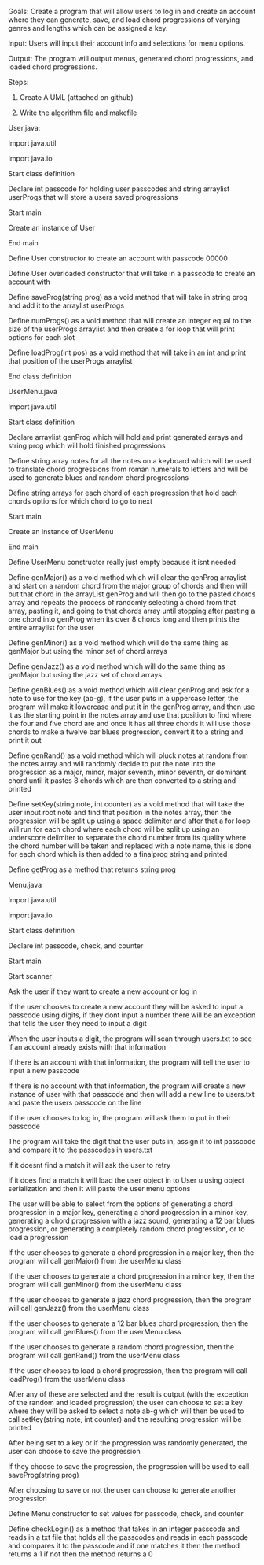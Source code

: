 Goals: Create a program that will allow users to log in and create an account where they can
generate, save, and load chord progressions of varying genres and lengths which can be
assigned a key.

Input: Users will input their account info and selections for menu options.

Output: The program will output menus, generated chord progressions, and loaded chord
progressions.

Steps:

1) Create A UML (attached on github)

2) Write the algorithm file and makefile

User.java: 

Import java.util

Import java.io

Start class definition

Declare int passcode for holding user passcodes and string arraylist userProgs that will
store a users saved progressions

Start main

Create an instance of User

End main

Define User constructor to create an account with passcode 00000

Define User overloaded constructor that will take in a passcode to create an account with

Define saveProg(string prog) as a void method that will take in string prog and add it
to the arraylist userProgs

Define numProgs() as a void method that will create an integer equal to the size of the
userProgs arraylist and then create a for loop that will print options for each slot

Define loadProg(int pos) as a void method that will take in an int and print that
position of the userProgs arraylist

End class definition

UserMenu.java

Import java.util

Start class definition

Declare arraylist genProg which will hold and print generated arrays and string prog
which will hold finished progressions

Define string array notes for all the notes on a keyboard which will be used to translate
chord progressions from roman numerals to letters and will be used to generate blues and
random chord progressions

Define string arrays for each chord of each progression that hold each chords options for
which chord to go to next

Start main

Create an instance of UserMenu

End main

Define UserMenu constructor really just empty because it isnt needed

Define genMajor() as a void method which will clear the genProg arraylist and start on a
random chord from the major group of chords and then will put that chord in the arrayList
genProg and will then go to the pasted chords array and repeats the process of randomly
selecting a chord from that array, pasting it, and going to that chords array until 
stopping after pasting a one chord into genProg when its over 8 chords long
and then prints the entire arraylist for the user

Define genMinor() as a void method which will do the same thing as genMajor but using the
minor set of chord arrays

Define genJazz() as a void method which will do the same thing as genMajor but using the
jazz set of chord arrays

Define genBlues() as a void method which will clear genProg and ask for a note to use for 
the key (ab-g), if the user puts in a uppercase letter, the program will make it lowercase
and put it in the genProg array, and then use it as the starting point in the notes array
and use that position to find where the four and five chord are and once it has all three
chords it will use those chords to make a twelve bar blues progression, convert it to a string
and print it out

Define genRand() as a void method which will pluck notes at random from the notes array and
will randomly decide to put the note into the progression as a major, minor,
major seventh, minor seventh, or dominant chord until it pastes 8 chords which are then
converted to a string and printed

Define setKey(string note, int counter) as a void method that will take the user input root
note and find that position in the notes array, then the progression will be split up using
a space delimiter and after that a for loop will run for each chord where each chord will be
split up using an underscore delimiter to separate the chord number from its quality where the
chord number will be taken and replaced with a note name, this is done for each chord which
is then added to a finalprog string and printed

Define getProg as a method that returns string prog

Menu.java

Import java.util

Import java.io

Start class definition

Declare int passcode, check, and counter

Start main

Start scanner

Ask the user if they want to create a new account or log in

If the user chooses to create a new account they will be asked to input a passcode using
digits, if they dont input a number there will be an exception that tells the user they need
to input a digit

When the user inputs a digit, the program will scan through users.txt to see if an
account already exists with that information

If there is an account with that information, the program will tell the user to input a
new passcode

If there is no account with that information, the program will create a new instance of
user with that passcode and then will add a new line to users.txt and paste the users
passcode on the line

If the  user chooses to log in, the program will ask them to put in their passcode

The program will take the digit that the user puts in, assign it to int passcode and compare
it to the passcodes in users.txt

If it doesnt find a match it will ask the user to retry

If it does find a match it will load the user object in to User u using object serialization
and then it will paste the user menu options

The user will be able to select from the options of generating a chord progression in a
major key, generating a chord progression in a minor key, generating a chord progression
with a jazz sound, generating a 12 bar blues progression, or generating a completely
random chord progression, or to load a progression

If the user chooses to generate a chord progression in a major key, then the program
will call genMajor() from the userMenu class

If the user chooses to generate a chord progression in a minor key, then the program
will call genMinor() from the userMenu class

If the user chooses to generate a jazz chord progression, then the program will call
genJazz() from the userMenu class

If the user chooses to generate a 12 bar blues chord progression, then the program
will call genBlues() from the userMenu class

If the user chooses to generate a random chord progression, then the program will
call genRand() from the userMenu class

If the user chooses to load a chord progression, then the program will call
loadProg() from the userMenu class

After any of these are selected and the result is output (with the exception of
the random and loaded progression) the user can choose to set a key where they will be asked
to select a note ab-g which will then be used to call setKey(string note, int counter) and
the resulting progression will be printed

After being set to a key or if the progression was randomly generated, the user
can choose to save the progression

If they choose to save the progression, the progression will be used to call
saveProg(string prog)

After choosing to save or not the user can choose to generate another progression

Define Menu constructor to set values for passcode, check, and counter

Define checkLogin() as a method that takes in an integer passcode and reads in a txt file
that holds all the passcodes and reads in each passcode and compares it to the passcode and
if one matches it then the method returns a 1 if not then the method returns a 0

